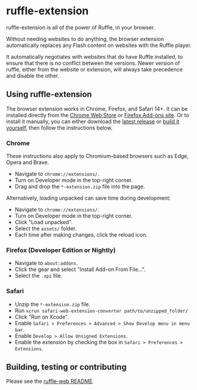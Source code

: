 # ruffle-extension

ruffle-extension is all of the power of Ruffle, in your browser.

Without needing websites to do anything, the browser extension automatically replaces any Flash content on websites with the Ruffle player.

It automatically negotiates with websites that do have Ruffle installed, to ensure that there is no conflict between the versions. Newer version of ruffle, either from the website or extension, will always take precedence and disable the other.

## Using ruffle-extension

The browser extension works in Chrome, Firefox, and Safari 14+. It can be installed directly from the [Chrome Web Store](https://chrome.google.com/webstore/detail/ruffle/donbcfbmhbcapadipfkeojnmajbakjdc) or [Firefox Add-ons site](https://addons.mozilla.org/firefox/addon/ruffle_rs). 
Or to install it manually, you can either download the [latest release](https://github.com/ruffle-rs/ruffle/releases) or [build it yourself](../../README.md), then follow the instructions below.

### Chrome

These instructions also apply to Chromium-based browsers such as Edge, Opera and Brave.

- Navigate to `chrome://extensions/`.
- Turn on Developer mode in the top-right corner.
- Drag and drop the `*-extension.zip` file into the page.

Alternatively, loading unpacked can save time during development:

- Navigate to `chrome://extensions/`.
- Turn on Developer mode in the top-right corner.
- Click "Load unpacked".
- Select the `assets/` folder.
- Each time after making changes, click the reload icon.

### Firefox (Developer Edition or Nightly)

- Navigate to `about:addons`.
- Click the gear and select "Install Add-on From File...".
- Select the `.xpi` file.

### Safari

- Unzip the `*-extension.zip` file.
- Run `xcrun safari-web-extension-converter path/to/unzipped_folder/`
- Click "Run on Xcode".
- Enable `Safari > Preferences > Advanced > Show Develop menu in menu bar`.
- Enable `Develop > Allow Unsigned Extensions`.
- Enable the extension by checking the box in `Safari > Preferences > Extensions`.

## Building, testing or contributing

Please see the [ruffle-web README](../../README.md).
